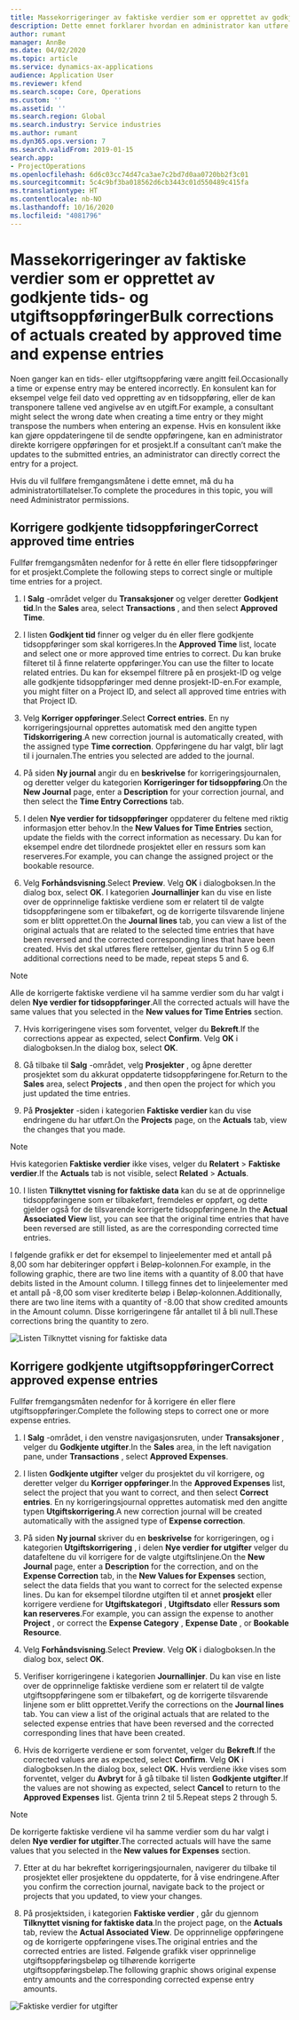```yaml
---
title: Massekorrigeringer av faktiske verdier som er opprettet av godkjente tids- og utgiftsoppføringer
description: Dette emnet forklarer hvordan en administrator kan utføre én korrigering eller massekorringeringer i tidligere godkjente tids- eller utgiftsoppføringer hvis fakturering ikke er fullført.
author: rumant
manager: AnnBe
ms.date: 04/02/2020
ms.topic: article
ms.service: dynamics-ax-applications
audience: Application User
ms.reviewer: kfend
ms.search.scope: Core, Operations
ms.custom: ''
ms.assetid: ''
ms.search.region: Global
ms.search.industry: Service industries
ms.author: rumant
ms.dyn365.ops.version: 7
ms.search.validFrom: 2019-01-15
search.app:
- ProjectOperations
ms.openlocfilehash: 6d6c03cc74d47ca3ae7c2bd7d0aa0720bb2f3c01
ms.sourcegitcommit: 5c4c9bf3ba018562d6cb3443c01d550489c415fa
ms.translationtype: HT
ms.contentlocale: nb-NO
ms.lasthandoff: 10/16/2020
ms.locfileid: "4081796"
---
```

# <a name="bulk-corrections-of-actuals-created-by-approved-time-and-expense-entries"></a><span data-ttu-id="db43d-103">Massekorrigeringer av faktiske verdier som er opprettet av godkjente tids- og utgiftsoppføringer</span><span class="sxs-lookup"><span data-stu-id="db43d-103">Bulk corrections of actuals created by approved time and expense entries</span></span>

<span data-ttu-id="db43d-104">Noen ganger kan en tids- eller utgiftsoppføring være angitt feil.</span><span class="sxs-lookup"><span data-stu-id="db43d-104">Occasionally a time or expense entry may be entered incorrectly.</span></span> <span data-ttu-id="db43d-105">En konsulent kan for eksempel velge feil dato ved oppretting av en tidsoppføring, eller de kan transponere tallene ved angivelse av en utgift.</span><span class="sxs-lookup"><span data-stu-id="db43d-105">For example, a consultant might select the wrong date when creating a time entry or they might transpose the numbers when entering an expense.</span></span> <span data-ttu-id="db43d-106">Hvis en konsulent ikke kan gjøre oppdateringene til de sendte oppføringene, kan en administrator direkte korrigere oppføringen for et prosjekt.</span><span class="sxs-lookup"><span data-stu-id="db43d-106">If a consultant can’t make the updates to the submitted entries, an administrator can directly correct the entry for a project.</span></span>

<span data-ttu-id="db43d-107">Hvis du vil fullføre fremgangsmåtene i dette emnet, må du ha administratortillatelser.</span><span class="sxs-lookup"><span data-stu-id="db43d-107">To complete the procedures in this topic, you will need Administrator permissions.</span></span>

## <a name="correct-approved-time-entries"></a><span data-ttu-id="db43d-108">Korrigere godkjente tidsoppføringer</span><span class="sxs-lookup"><span data-stu-id="db43d-108">Correct approved time entries</span></span>     

<span data-ttu-id="db43d-109">Fullfør fremgangsmåten nedenfor for å rette én eller flere tidsoppføringer for et prosjekt.</span><span class="sxs-lookup"><span data-stu-id="db43d-109">Complete the following steps to correct single or multiple time entries for a project.</span></span>

1. <span data-ttu-id="db43d-110">I **Salg** -området velger du **Transaksjoner** og velger deretter **Godkjent tid**.</span><span class="sxs-lookup"><span data-stu-id="db43d-110">In the **Sales** area, select **Transactions** , and then select **Approved Time**.</span></span> 

2. <span data-ttu-id="db43d-111">I listen **Godkjent tid** finner og velger du én eller flere godkjente tidsoppføringer som skal korrigeres.</span><span class="sxs-lookup"><span data-stu-id="db43d-111">In the **Approved Time** list, locate and select one or more approved time entries to correct.</span></span> <span data-ttu-id="db43d-112">Du kan bruke filteret til å finne relaterte oppføringer.</span><span class="sxs-lookup"><span data-stu-id="db43d-112">You can use the filter to locate related entries.</span></span> <span data-ttu-id="db43d-113">Du kan for eksempel filtrere på en prosjekt-ID og velge alle godkjente tidsoppføringer med denne prosjekt-ID-en.</span><span class="sxs-lookup"><span data-stu-id="db43d-113">For example, you might filter on a Project ID, and select all approved time entries with that Project ID.</span></span>

3. <span data-ttu-id="db43d-114">Velg **Korriger oppføringer**.</span><span class="sxs-lookup"><span data-stu-id="db43d-114">Select **Correct entries**.</span></span> <span data-ttu-id="db43d-115">En ny korrigeringsjournal opprettes automatisk med den angitte typen **Tidskorrigering**.</span><span class="sxs-lookup"><span data-stu-id="db43d-115">A new correction journal is automatically created, with the assigned type **Time correction**.</span></span> <span data-ttu-id="db43d-116">Oppføringene du har valgt, blir lagt til i journalen.</span><span class="sxs-lookup"><span data-stu-id="db43d-116">The entries you selected are added to the journal.</span></span> 

4. <span data-ttu-id="db43d-117">På siden **Ny journal** angir du en **beskrivelse** for korrigeringsjournalen, og deretter velger du kategorien **Korrigeringer for tidsoppføring**.</span><span class="sxs-lookup"><span data-stu-id="db43d-117">On the **New Journal** page, enter a **Description** for your correction journal, and then select the **Time Entry Corrections** tab.</span></span>  
5. <span data-ttu-id="db43d-118">I delen **Nye verdier for tidsoppføringer** oppdaterer du feltene med riktig informasjon etter behov.</span><span class="sxs-lookup"><span data-stu-id="db43d-118">In the **New Values for Time Entries** section, update the fields with the correct information as necessary.</span></span> <span data-ttu-id="db43d-119">Du kan for eksempel endre det tilordnede prosjektet eller en ressurs som kan reserveres.</span><span class="sxs-lookup"><span data-stu-id="db43d-119">For example, you can change the assigned project or the bookable resource.</span></span>

6. <span data-ttu-id="db43d-120">Velg **Forhåndsvisning**.</span><span class="sxs-lookup"><span data-stu-id="db43d-120">Select **Preview**.</span></span> <span data-ttu-id="db43d-121">Velg **OK** i dialogboksen.</span><span class="sxs-lookup"><span data-stu-id="db43d-121">In the dialog box, select **OK**.</span></span> <span data-ttu-id="db43d-122">I kategorien **Journallinjer** kan du vise en liste over de opprinnelige faktiske verdiene som er relatert til de valgte tidsoppføringene som er tilbakeført, og de korrigerte tilsvarende linjene som er blitt opprettet.</span><span class="sxs-lookup"><span data-stu-id="db43d-122">On the **Journal lines** tab, you can view a list of the original actuals that are related to the selected time entries that have been reversed and the corrected corresponding lines that have been created.</span></span> <span data-ttu-id="db43d-123">Hvis det skal utføres flere rettelser, gjentar du trinn 5 og 6.</span><span class="sxs-lookup"><span data-stu-id="db43d-123">If additional corrections need to be made, repeat steps 5 and 6.</span></span> 

> [!NOTE]
> <span data-ttu-id="db43d-124">Alle de korrigerte faktiske verdiene vil ha samme verdier som du har valgt i delen **Nye verdier for tidsoppføringer**.</span><span class="sxs-lookup"><span data-stu-id="db43d-124">All the corrected actuals will have the same values that you selected in the **New values for Time Entries** section.</span></span>

7. <span data-ttu-id="db43d-125">Hvis korrigeringene vises som forventet, velger du **Bekreft**.</span><span class="sxs-lookup"><span data-stu-id="db43d-125">If the corrections appear as expected, select **Confirm**.</span></span> <span data-ttu-id="db43d-126">Velg **OK** i dialogboksen.</span><span class="sxs-lookup"><span data-stu-id="db43d-126">In the dialog box, select **OK**.</span></span>

8. <span data-ttu-id="db43d-127">Gå tilbake til **Salg** -området, velg **Prosjekter** , og åpne deretter prosjektet som du akkurat oppdaterte tidsoppføringene for.</span><span class="sxs-lookup"><span data-stu-id="db43d-127">Return to the **Sales** area, select **Projects** , and then open the project for which you just updated the time entries.</span></span> 

9. <span data-ttu-id="db43d-128">På **Prosjekter** -siden i kategorien **Faktiske verdier** kan du vise endringene du har utført.</span><span class="sxs-lookup"><span data-stu-id="db43d-128">On the **Projects** page, on the **Actuals** tab, view the changes that you made.</span></span> 

> [!NOTE]
> <span data-ttu-id="db43d-129">Hvis kategorien **Faktiske verdier** ikke vises, velger du **Relatert** > **Faktiske verdier**.</span><span class="sxs-lookup"><span data-stu-id="db43d-129">If the **Actuals** tab is not visible, select **Related** > **Actuals**.</span></span>  

10. <span data-ttu-id="db43d-130">I listen **Tilknyttet visning for faktiske data** kan du se at de opprinnelige tidsoppføringene som er tilbakeført, fremdeles er oppført, og dette gjelder også for de tilsvarende korrigerte tidsoppføringene.</span><span class="sxs-lookup"><span data-stu-id="db43d-130">In the **Actual Associated View** list, you can see that the original time entries that have been reversed are still listed, as are the corresponding corrected time entries.</span></span> 

<span data-ttu-id="db43d-131">I følgende grafikk er det for eksempel to linjeelementer med et antall på 8,00 som har debiteringer oppført i Beløp-kolonnen.</span><span class="sxs-lookup"><span data-stu-id="db43d-131">For example, in the following graphic, there are two line items with a quantity of 8.00 that have debits listed in the Amount column.</span></span> <span data-ttu-id="db43d-132">I tillegg finnes det to linjeelementer med et antall på -8,00 som viser krediterte beløp i Beløp-kolonnen.</span><span class="sxs-lookup"><span data-stu-id="db43d-132">Additionally, there are two line items with a quantity of -8.00 that show credited amounts in the Amount column.</span></span> <span data-ttu-id="db43d-133">Disse korrigeringene får antallet til å bli null.</span><span class="sxs-lookup"><span data-stu-id="db43d-133">These corrections bring the quantity to zero.</span></span>

![Listen Tilknyttet visning for faktiske data](https://github.com/MicrosoftDocs/dynamics-365-customer-engagement-pr/blob/bulk-corrections-actuals-created-by-approved-time-expense-entries.md/time-actuals.png)
 
## <a name="correct-approved-expense-entries"></a><span data-ttu-id="db43d-135">Korrigere godkjente utgiftsoppføringer</span><span class="sxs-lookup"><span data-stu-id="db43d-135">Correct approved expense entries</span></span>

<span data-ttu-id="db43d-136">Fullfør fremgangsmåten nedenfor for å korrigere én eller flere utgiftsoppføringer.</span><span class="sxs-lookup"><span data-stu-id="db43d-136">Complete the following steps to correct one or more expense entries.</span></span> 

1. <span data-ttu-id="db43d-137">I **Salg** -området, i den venstre navigasjonsruten, under **Transaksjoner** , velger du **Godkjente utgifter**.</span><span class="sxs-lookup"><span data-stu-id="db43d-137">In the **Sales** area, in the left navigation pane, under **Transactions** , select **Approved Expenses**.</span></span>

2. <span data-ttu-id="db43d-138">I listen **Godkjente utgifter** velger du prosjektet du vil korrigere, og deretter velger du **Korriger oppføringer**.</span><span class="sxs-lookup"><span data-stu-id="db43d-138">In the **Approved Expenses** list, select the project that you want to correct, and then select **Correct entries**.</span></span> <span data-ttu-id="db43d-139">En ny korrigeringsjournal opprettes automatisk med den angitte typen **Utgiftskorrigering**.</span><span class="sxs-lookup"><span data-stu-id="db43d-139">A new correction journal will be created automatically with the assigned type of **Expense correction**.</span></span> 

3. <span data-ttu-id="db43d-140">På siden **Ny journal** skriver du en **beskrivelse** for korrigeringen, og i kategorien **Utgiftskorrigering** , i delen **Nye verdier for utgifter** velger du datafeltene du vil korrigere for de valgte utgiftslinjene.</span><span class="sxs-lookup"><span data-stu-id="db43d-140">On the **New Journal** page, enter a **Description** for the correction, and on the **Expense Correction** tab, in the **New Values for Expenses** section, select the data fields that you want to correct for the selected expense lines.</span></span> <span data-ttu-id="db43d-141">Du kan for eksempel tilordne utgiften til et annet **prosjekt** eller korrigere verdiene for **Utgiftskategori** , **Utgiftsdato** eller **Ressurs som kan reserveres**.</span><span class="sxs-lookup"><span data-stu-id="db43d-141">For example, you can assign the expense to another **Project** , or correct the **Expense Category** , **Expense Date** , or **Bookable Resource**.</span></span>

4. <span data-ttu-id="db43d-142">Velg **Forhåndsvisning**.</span><span class="sxs-lookup"><span data-stu-id="db43d-142">Select **Preview**.</span></span> <span data-ttu-id="db43d-143">Velg **OK** i dialogboksen.</span><span class="sxs-lookup"><span data-stu-id="db43d-143">In the dialog box, select **OK**.</span></span> 

5. <span data-ttu-id="db43d-144">Verifiser korrigeringene i kategorien **Journallinjer**. Du kan vise en liste over de opprinnelige faktiske verdiene som er relatert til de valgte utgiftsoppføringene som er tilbakeført, og de korrigerte tilsvarende linjene som er blitt opprettet.</span><span class="sxs-lookup"><span data-stu-id="db43d-144">Verify the corrections on the **Journal lines** tab. You can view a list of the original actuals that are related to the selected expense entries that have been reversed and the corrected corresponding lines that have been created.</span></span>

6. <span data-ttu-id="db43d-145">Hvis de korrigerte verdiene er som forventet, velger du **Bekreft**.</span><span class="sxs-lookup"><span data-stu-id="db43d-145">If the corrected values are as expected, select **Confirm**.</span></span> <span data-ttu-id="db43d-146">Velg **OK** i dialogboksen.</span><span class="sxs-lookup"><span data-stu-id="db43d-146">In the dialog box, select **OK.**</span></span> <span data-ttu-id="db43d-147">Hvis verdiene ikke vises som forventet, velger du **Avbryt** for å gå tilbake til listen **Godkjente utgifter**.</span><span class="sxs-lookup"><span data-stu-id="db43d-147">If the values are not showing as expected, select **Cancel** to return to the **Approved Expenses** list.</span></span> <span data-ttu-id="db43d-148">Gjenta trinn 2 til 5.</span><span class="sxs-lookup"><span data-stu-id="db43d-148">Repeat steps 2 through 5.</span></span> 

> [!NOTE]
> <span data-ttu-id="db43d-149">De korrigerte faktiske verdiene vil ha samme verdier som du har valgt i delen **Nye verdier for utgifter**.</span><span class="sxs-lookup"><span data-stu-id="db43d-149">The corrected actuals will have the same values that you selected in the **New values for Expenses** section.</span></span>

7. <span data-ttu-id="db43d-150">Etter at du har bekreftet korrigeringsjournalen, navigerer du tilbake til prosjektet eller prosjektene du oppdaterte, for å vise endringene.</span><span class="sxs-lookup"><span data-stu-id="db43d-150">After you confirm the correction journal, navigate back to the project or projects that you updated, to view your changes.</span></span>  

8. <span data-ttu-id="db43d-151">På prosjektsiden, i kategorien **Faktiske verdier** , går du gjennom **Tilknyttet visning for faktiske data**.</span><span class="sxs-lookup"><span data-stu-id="db43d-151">In the project page, on the **Actuals** tab, review the **Actual Associated View**.</span></span> <span data-ttu-id="db43d-152">De opprinnelige oppføringene og de korrigerte oppføringene vises.</span><span class="sxs-lookup"><span data-stu-id="db43d-152">The original entries and the corrected entries are listed.</span></span> <span data-ttu-id="db43d-153">Følgende grafikk viser opprinnelige utgiftsoppføringsbeløp og tilhørende korrigerte utgiftsoppføringsbeløp.</span><span class="sxs-lookup"><span data-stu-id="db43d-153">The following graphic shows original expense entry amounts and the corresponding corrected expense entry amounts.</span></span> 

![Faktiske verdier for utgifter](https://user-images.githubusercontent.com/60806505/77122219-4cd52900-69fa-11ea-8349-ccd2ffebf640.png)
